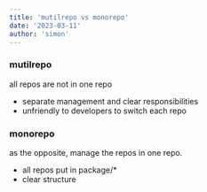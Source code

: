 ```yaml
---
title: 'mutilrepo vs monorepo'
date: '2023-03-11'
author: 'simon'
---
```


### mutilrepo

all repos are not in one repo

- separate management and clear responsibilities
- unfriendly to developers to switch each repo

### monorepo

as the opposite, manage the repos in one repo.

- all repos put in package/\*
- clear structure
